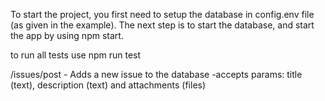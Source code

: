 To start the project, you first need to setup the database in config.env file (as given in the example).
The next step is to start the database, and start the app by using npm start.

to run all tests use npm run test

/issues/post - Adds a new issue to the database
-accepts params: title (text), description (text) and attachments (files)
